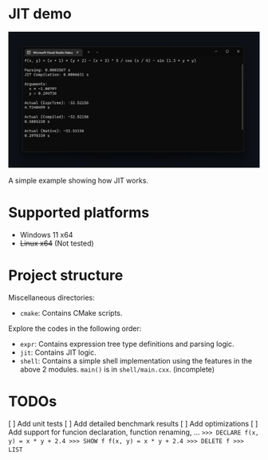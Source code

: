 # JIT demo

![Result on Intel i5-8250U, release mode](./result.png)

A simple example showing how JIT works.

# Supported platforms

* Windows 11 x64
* ~~Linux x64~~ (Not tested)

# Project structure

Miscellaneous directories:

* `cmake`: Contains CMake scripts.

Explore the codes in the following order:

* `expr`: Contains expression tree type definitions and parsing logic.
* `jit`: Contains JIT logic.
* `shell`: Contains a simple shell implementation using the features in the above 2 modules. `main()` is in `shell/main.cxx`. (incomplete)

# TODOs

[ ] Add unit tests
[ ] Add detailed benchmark results
[ ] Add optimizations
[ ] Add support for funcion declaration, function renaming, ...
	```
	>>> DECLARE f(x, y) = x * y + 2.4
	>>> SHOW f
	f(x, y) = x * y + 2.4
	>>> DELETE f
	>>> LIST
	```